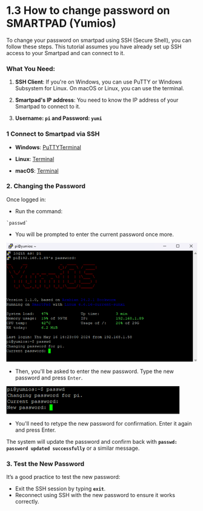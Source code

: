 # 1.3 How to change password on SMARTPAD (Yumios)

To change your password on smartpad using SSH (Secure Shell), you can follow these steps. This tutorial assumes you have already set up SSH access to your Smartpad and can connect to it.

### What You Need:

1. **SSH Client**: If you're on Windows, you can use PuTTY or Windows Subsystem for Linux. On macOS or Linux, you can use the terminal.

2. **Smartpad's IP address**: You need to know the IP address of your Smartpad to connect to it.

3. **Username: `pi` and Password: `yumi`**

### 1 Connect to Smartpad via SSH

- **Windows**: [PuTTY](https://github.com/Yumi-Lab/yumi-wiki/blob/main/docs/KlipperSmartPad/SmartPad_connect_ssh.md#method-2-using-windows-10-built-in-ssh)[Terminal](https://github.com/Yumi-Lab/yumi-wiki/blob/main/docs/KlipperSmartPad/SmartPad_connect_ssh.md#method-2-using-windows-10-built-in-ssh)

- **Linux**: [Terminal](https://github.com/Yumi-Lab/yumi-wiki/blob/main/docs/KlipperSmartPad/SmartPad_connect_ssh.md#123-linux)

- **macOS**: [Terminal](https://github.com/Yumi-Lab/yumi-wiki/blob/main/docs/KlipperSmartPad/SmartPad_connect_ssh.md#122-mac)


### 2. Changing the Password

Once logged in:
- Run the command:

```
`passwd`
```

- You will be prompted to enter the current password once more.

![change_password_smartpad_1](../../img/KlipperSmartPad/Change_password/change_password_smartpad_1.png)

- Then, you'll be asked to enter the new password. Type the new password and press `Enter`.

![change_password_smartpad_2](../../img/KlipperSmartPad/Change_password/change_password_smartpad_2.png)

- You'll need to retype the new password for confirmation. Enter it again and press Enter.

The system will update the password and confirm back with **`passwd: password updated successfully`** or a similar message.

### 3. Test the New Password

It’s a good practice to test the new password:
- Exit the SSH session by typing **`exit`**.
- Reconnect using SSH with the new password to ensure it works correctly.

